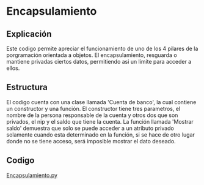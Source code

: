 # Encapsulamiento

## Explicación
Este codigo permite apreciar el funcionamiento de uno de los 4 pilares de la porgramación orientada a objetos. El encapsulamiento, resguarda o mantiene privadas ciertos datos, permitiendo asi un limite para acceder a ellos.

## Estructura
El codigo cuenta con una clase llamada 'Cuenta de banco', la cual contiene un constructor y una función. El constructor tiene tres parametros, el nombre de la persona responsable de la cuenta y otros dos que son privados, el nip y el saldo que tiene la cuenta. La función llamada 'Mostrar saldo' demuestra que solo se puede acceder a un atributo privado solamente cuando esta determinado en la función, si se hace de otro lugar donde no se tiene acceso, será imposible mostrar el dato deseado.

## Codigo
[Encapsulamiento.py](https://github.com/Devcrow24/POO1/blob/main/Actividad%2004%20-%20Encapsulamiento/encapsulamiento.py)